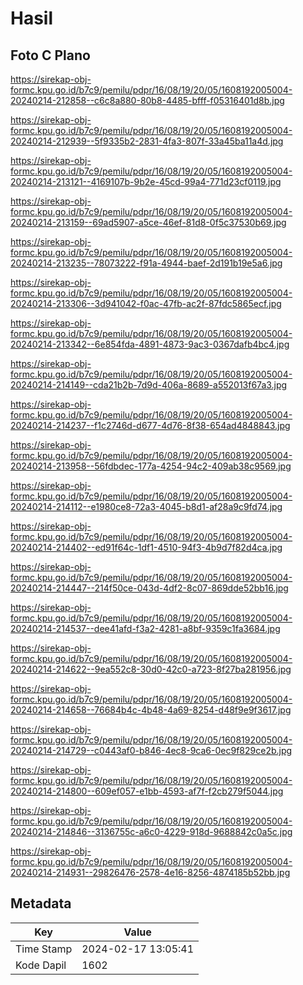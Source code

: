 # Hasil

## Foto C Plano

https://sirekap-obj-formc.kpu.go.id/b7c9/pemilu/pdpr/16/08/19/20/05/1608192005004-20240214-212858--c6c8a880-80b8-4485-bfff-f05316401d8b.jpg

https://sirekap-obj-formc.kpu.go.id/b7c9/pemilu/pdpr/16/08/19/20/05/1608192005004-20240214-212939--5f9335b2-2831-4fa3-807f-33a45ba11a4d.jpg

https://sirekap-obj-formc.kpu.go.id/b7c9/pemilu/pdpr/16/08/19/20/05/1608192005004-20240214-213121--4169107b-9b2e-45cd-99a4-771d23cf0119.jpg

https://sirekap-obj-formc.kpu.go.id/b7c9/pemilu/pdpr/16/08/19/20/05/1608192005004-20240214-213159--69ad5907-a5ce-46ef-81d8-0f5c37530b69.jpg

https://sirekap-obj-formc.kpu.go.id/b7c9/pemilu/pdpr/16/08/19/20/05/1608192005004-20240214-213235--78073222-f91a-4944-baef-2d191b19e5a6.jpg

https://sirekap-obj-formc.kpu.go.id/b7c9/pemilu/pdpr/16/08/19/20/05/1608192005004-20240214-213306--3d941042-f0ac-47fb-ac2f-87fdc5865ecf.jpg

https://sirekap-obj-formc.kpu.go.id/b7c9/pemilu/pdpr/16/08/19/20/05/1608192005004-20240214-213342--6e854fda-4891-4873-9ac3-0367dafb4bc4.jpg

https://sirekap-obj-formc.kpu.go.id/b7c9/pemilu/pdpr/16/08/19/20/05/1608192005004-20240214-214149--cda21b2b-7d9d-406a-8689-a552013f67a3.jpg

https://sirekap-obj-formc.kpu.go.id/b7c9/pemilu/pdpr/16/08/19/20/05/1608192005004-20240214-214237--f1c2746d-d677-4d76-8f38-654ad4848843.jpg

https://sirekap-obj-formc.kpu.go.id/b7c9/pemilu/pdpr/16/08/19/20/05/1608192005004-20240214-213958--56fdbdec-177a-4254-94c2-409ab38c9569.jpg

https://sirekap-obj-formc.kpu.go.id/b7c9/pemilu/pdpr/16/08/19/20/05/1608192005004-20240214-214112--e1980ce8-72a3-4045-b8d1-af28a9c9fd74.jpg

https://sirekap-obj-formc.kpu.go.id/b7c9/pemilu/pdpr/16/08/19/20/05/1608192005004-20240214-214402--ed91f64c-1df1-4510-94f3-4b9d7f82d4ca.jpg

https://sirekap-obj-formc.kpu.go.id/b7c9/pemilu/pdpr/16/08/19/20/05/1608192005004-20240214-214447--214f50ce-043d-4df2-8c07-869dde52bb16.jpg

https://sirekap-obj-formc.kpu.go.id/b7c9/pemilu/pdpr/16/08/19/20/05/1608192005004-20240214-214537--dee41afd-f3a2-4281-a8bf-9359c1fa3684.jpg

https://sirekap-obj-formc.kpu.go.id/b7c9/pemilu/pdpr/16/08/19/20/05/1608192005004-20240214-214622--9ea552c8-30d0-42c0-a723-8f27ba281956.jpg

https://sirekap-obj-formc.kpu.go.id/b7c9/pemilu/pdpr/16/08/19/20/05/1608192005004-20240214-214658--76684b4c-4b48-4a69-8254-d48f9e9f3617.jpg

https://sirekap-obj-formc.kpu.go.id/b7c9/pemilu/pdpr/16/08/19/20/05/1608192005004-20240214-214729--c0443af0-b846-4ec8-9ca6-0ec9f829ce2b.jpg

https://sirekap-obj-formc.kpu.go.id/b7c9/pemilu/pdpr/16/08/19/20/05/1608192005004-20240214-214800--609ef057-e1bb-4593-af7f-f2cb279f5044.jpg

https://sirekap-obj-formc.kpu.go.id/b7c9/pemilu/pdpr/16/08/19/20/05/1608192005004-20240214-214846--3136755c-a6c0-4229-918d-9688842c0a5c.jpg

https://sirekap-obj-formc.kpu.go.id/b7c9/pemilu/pdpr/16/08/19/20/05/1608192005004-20240214-214931--29826476-2578-4e16-8256-4874185b52bb.jpg


## Metadata

| Key        | Value               |
| ---------- | ------------------- |
| Time Stamp | 2024-02-17 13:05:41 |
| Kode Dapil | 1602                |



